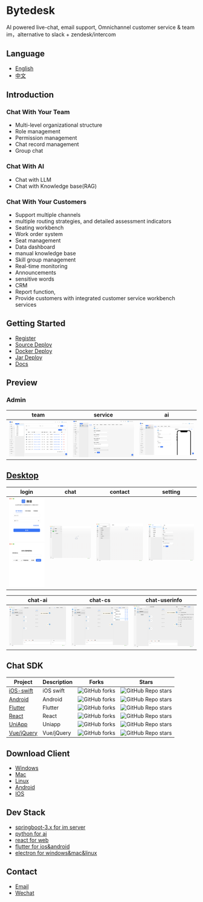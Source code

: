 <!--
 * @Author: jackning 270580156@qq.com
 * @Date: 2024-06-05 09:43:27
 * @LastEditors: jackning 270580156@qq.com
 * @LastEditTime: 2024-12-05 09:21:15
 * @Description: bytedesk.com https://github.com/Bytedesk/bytedesk
 *   Please be aware of the BSL license restrictions before installing Bytedesk IM – 
 *  selling, reselling, or hosting Bytedesk IM as a service is a breach of the terms and automatically terminates your rights under the license. 
 *  仅支持企业内部员工自用，严禁私自用于销售、二次销售或者部署SaaS方式销售 
 *  Business Source License 1.1: https://github.com/Bytedesk/bytedesk/blob/main/LICENSE 
 *  contact: 270580156@qq.com 
 *  联系：270580156@qq.com
 * Copyright (c) 2024 by bytedesk.com, All Rights Reserved. 
-->
# Bytedesk

AI powered live-chat, email support, Omnichannel customer service & team im，alternative to slack + zendesk/intercom
<!-- Chat as a Service -->

## Language

- [English](./README.md)
- [中文](./README.zh.md)

## Introduction

### Chat With Your Team

- Multi-level organizational structure
- Role management
- Permission management
- Chat record management
- Group chat

### Chat With AI

- Chat with LLM
- Chat with Knowledge base(RAG)

### Chat With Your Customers

- Support multiple channels
- multiple routing strategies, and detailed assessment indicators
- Seating workbench
- Work order system
- Seat management
- Data dashboard
- manual knowledge base
- Skill group management
- Real-time monitoring
- Announcements
- sensitive words
- CRM
- Report function,
- Provide customers with integrated customer service workbench services

## Getting Started

- [Register](https://www.weiyuai.cn/admin/)
- [Source Deploy](https://www.weiyuai.cn/docs/zh-CN/docs/deploy/source)
- [Docker Deploy](https://www.weiyuai.cn/docs/zh-CN/docs/deploy/docker)
- [Jar Deploy](https://www.weiyuai.cn/docs/zh-CN/docs/deploy/jar)
- [Docs](https://www.weiyuai.cn/docs/)

## Preview

### Admin

| team | service | ai |
| :----------: | :----------: | :----------: |
| <img src="./images/admin/team.png" width="250"> | <img src="./images/admin/service.png" width="250"> | <img src="./images/admin/ai.png" width="250"> |

## [Desktop](https://github.com/Bytedesk/bytedesk-desktop)

| login | chat | contact | setting |
| :----------: | :----------: | :----------: | :----------: |
| <img src="./images/pc/login2.png" width="100"><img src="./images/pc/switch.png" width="100"> | <img src="./images/pc/chat.png" width="250"> | <img src="./images/pc/contact.png" width="250"> | <img src="./images/pc/setting.png" width="250"> |

| chat-ai | chat-cs | chat-userinfo |
| :----------: | :----------: | :----------: |
| <img src="./images/pc/chat-ai.png" width="250">| <img src="./images/pc/chat-cs.png" width="250"> | <img src="./images/pc/chat-userinfo.png" width="250"> |

<!-- ## [Mobile](https://github.com/Bytedesk/bytedesk-mobile)

- [github](https://github.com/Bytedesk/bytedesk-mobile) -->

<!-- ## [Web Chat](https://github.com/bytedesk/bytedesk-react)

- [github](https://github.com/Bytedesk/bytedesk-react) -->

<!-- | custom button color |  custom button left | custom button margin | custom iframe margin |
| :----------: | :----------: | :----------:  | :----------: |
| <img src="./images/visitor-web/button-color.png" width="250"> | <img src="./images/visitor-web/button-left.png" width="250"> | <img src="./images/visitor-web/button-margin.png" width="250"> | <img src="./images/visitor-web/iframe-margin.png" width="250"> |

| custom iframe width |  chat full window | chat iframe window | chat embed window |
| :----------: | :----------: | :----------:  | :----------: |
| <img src="./images/visitor-web/iframe-width.png" width="250"> | <img src="./images/visitor-web/chat-full.png" width="250"> | <img src="./images/visitor-web/chat-iframe.png" width="250"> | <img src="./images/visitor-web/chat-embed.png" width="250"> | -->

## Chat SDK

| Project     | Description           | Forks          | Stars             |
|-------------|-----------------------|----------------|-------------------|
| [iOS-swift](https://github.com/bytedesk/bytedesk-swift) | iOS swift  | ![GitHub forks](https://img.shields.io/github/forks/bytedesk/bytedesk-swift) | ![GitHub Repo stars](https://img.shields.io/github/stars/Bytedesk/bytedesk-swift)                 |
| [Android](https://github.com/bytedesk/bytedesk-android) | Android | ![GitHub forks](https://img.shields.io/github/forks/bytedesk/bytedesk-android) | ![GitHub Repo stars](https://img.shields.io/github/stars/bytedesk/bytedesk-android)  |
| [Flutter](https://github.com/bytedesk/bytedesk-flutter) | Flutter | ![GitHub forks](https://img.shields.io/github/forks/bytedesk/bytedesk-flutter)| ![GitHub Repo stars](https://img.shields.io/github/stars/bytedesk/bytedesk-flutter) |
| [React](https://github.com/bytedesk/bytedesk-react) | React | ![GitHub forks](https://img.shields.io/github/forks/bytedesk/bytedesk-react) | ![GitHub Repo stars](https://img.shields.io/github/stars/bytedesk/bytedesk-react) |
| [UniApp](https://github.com/bytedesk/bytedesk-uniapp) | Uniapp | ![GitHub forks](https://img.shields.io/github/forks/bytedesk/bytedesk-uniapp) | ![GitHub Repo stars](https://img.shields.io/github/stars/bytedesk/bytedesk-uniapp) |
| [Vue/jQuery](https://github.com/bytedesk/bytedesk-web) | Vue/jQuery | ![GitHub forks](https://img.shields.io/github/forks/bytedesk/bytedesk-web) | ![GitHub Repo stars](https://img.shields.io/github/stars/bytedesk/bytedesk-web) |

## Download Client

- [Windows](https://www.weiyuai.cn/download.html)
- [Mac](https://www.weiyuai.cn/download.html)
- [Linux](https://www.weiyuai.cn/download.html)
- [Android](https://www.weiyuai.cn/download.html)
- [IOS](https://www.weiyuai.cn/download.html)

## Dev Stack

<!-- - [sofaboot](https://github.com/sofastack/sofa-boot/blob/master/README_ZH.md) for im server -->
- [springboot-3.x for im server](https://github.com/Bytedesk/bytedesk)
- [python for ai](https://github.com/Bytedesk/bytedesk-ai)
- [react for web](https://github.com/Bytedesk/bytedesk-react)
- [flutter for ios&android](https://github.com/Bytedesk/bytedesk-mobile)
- [electron for windows&mac&linux](https://github.com/Bytedesk/bytedesk-desktop)

## Contact

- [Email](mailto:270580156@qq.com)
- [Wechat](./images/wechat.png)
<!-- - 微语技术支持群：
- <img src="./images/wechat_group.jpg" width="200">
- 如群二维码过期，请添加微信，备注: 微语
- <img src="./images/wechat.png" width="100">
- 服务号
- <img src="./images/wechat_mp.jpg" width="100">
- 订阅号
- <img src="./images/wechatai_mp.jpg" width="100"> -->

<!-- ## License -->
<!-- - support business usage -->
<!-- - must not remove trademark && logo info -->
<!-- - selling, reselling, or hosting Bytedesk IM as a service is a breach of the terms and automatically terminates your rights under the license. -->
<!-- - 仅支持企业内部员工自用，销售、二次销售或者部署SaaS方式销售需要获得授权，请勿用于非法用途。 -->
